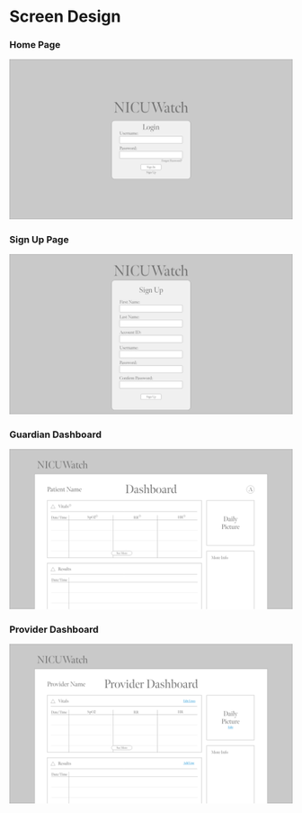 # Screen Design

### Home Page

![Home Page](NICUWatchArtboards/Home.png)

### Sign Up Page

![Sign Up Page](NICUWatchArtboards/SignUp.png)

### Guardian Dashboard

![Guardian Dashboard](NICUWatchArtboards/GuardianDashboard.png)

### Provider Dashboard

![Provider Dashboard](NICUWatchArtboards/ProviderDashboard.png)